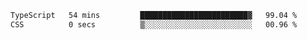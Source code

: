 <!--START_SECTION:waka-->

```txt
TypeScript   54 mins         ████████████████████████▓   99.04 %
CSS          0 secs          ▒░░░░░░░░░░░░░░░░░░░░░░░░   00.96 %
```

<!--END_SECTION:waka-->

